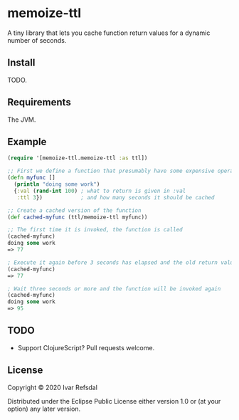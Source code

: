 # memoize-ttl

A tiny library that lets you cache function return values for a dynamic number of seconds.

## Install

TODO.

## Requirements

The JVM.

## Example

```clojure
(require '[memoize-ttl.memoize-ttl :as ttl])

;; First we define a function that presumably have some expensive operation that may change over time.
(defn myfunc []
  (println "doing some work")
  {:val (rand-int 100) ; what to return is given in :val
   :ttl 3})            ; and how many seconds it should be cached

;; Create a cached version of the function
(def cached-myfunc (ttl/memoize-ttl myfunc))

;; The first time it is invoked, the function is called
(cached-myfunc)
doing some work
=> 77

; Execute it again before 3 seconds has elapsed and the old return value will be used
(cached-myfunc) 
=> 77

; Wait three seconds or more and the function will be invoked again
(cached-myfunc)
doing some work
=> 95
```

## TODO

* Support ClojureScript? Pull requests welcome.

## License
   
Copyright © 2020 Ivar Refsdal
   
Distributed under the Eclipse Public License either version 1.0 or (at your option) any later version.